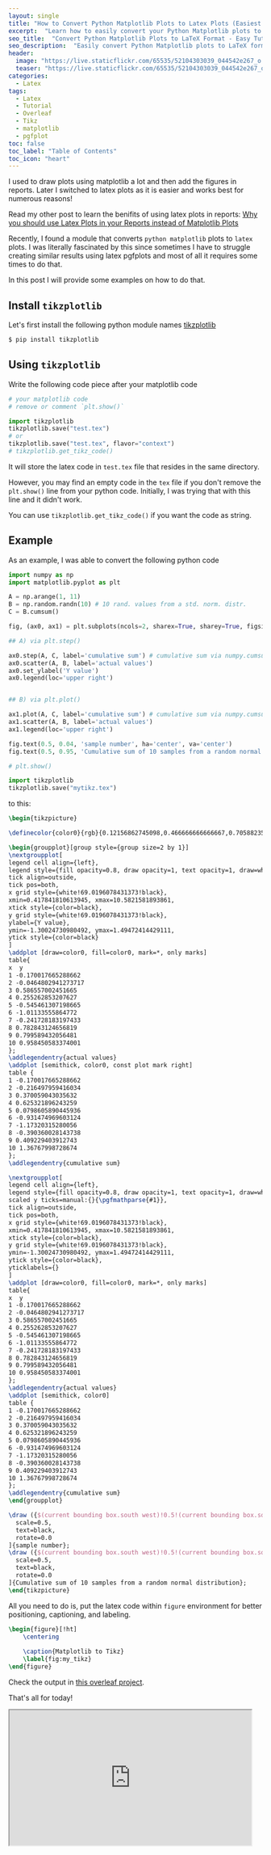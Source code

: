 ```yaml
---
layout: single
title: "How to Convert Python Matplotlib Plots to Latex Plots (Easiest Way)"
excerpt:  "Learn how to easily convert your Python Matplotlib plots to LaTeX format using just a few lines of code. Latex plots are better in academic writings for conferences and journals. Save time and effort in creating publication-quality plots for your research papers."
seo_title:  "Convert Python Matplotlib Plots to LaTeX Format - Easy Tutorial"
seo_description:  "Easily convert Python Matplotlib plots to LaTeX format with just a few lines of code. Create publication-quality plots for your research papers in conferences and journals with minimal effort. Follow our tutorial for step-by-step instructions. It is just a few lines of codes."
header:
  image: "https://live.staticflickr.com/65535/52104303039_044542e267_o.png"
  teaser: "https://live.staticflickr.com/65535/52104303039_044542e267_o.png"
categories:
  - Latex
tags:
  - Latex
  - Tutorial
  - Overleaf
  - Tikz
  - matplotlib
  - pgfplot
toc: false
toc_label: "Table of Contents"
toc_icon: "heart"
---
```


I used to draw plots using matplotlib a lot and then add the figures in reports. Later I switched to latex plots as it is easier and works best for numerous reasons! 

Read my other post to learn the benifits of using latex plots in reports:
[Why you should use Latex Plots in your Reports instead of Matplotlib Plots](https://shantoroy.com/latex/why-you-should-use-latex-plots-instead-of-matplotlib-plots/)

Recently, I found a module that converts `python matplotlib` plots to `latex` plots. I was literally fascinated by this since sometimes I have to struggle creating similar results using latex pgfplots and most of all it requires some times to do that.

In this post I will provide some examples on how to do that.



## Install `tikzplotlib`
Let's first install the following python module names [tikzplotlib](https://github.com/texworld/tikzplotlib)

```bash
$ pip install tikzplotlib
```

## Using `tikzplotlib`
Write the following code piece after your matplotlib code

```python
# your matplotlib code
# remove or comment `plt.show()`

import tikzplotlib
tikzplotlib.save("test.tex")
# or
tikzplotlib.save("test.tex", flavor="context")
# tikzplotlib.get_tikz_code()
```

It will store the latex code in `test.tex` file that resides in the same directory.

However, you may find an empty code in the `tex` file if you don't remove the `plt.show()` line from your python code. Initially, I was trying that with this line and it didn't work.

You can use `tikzplotlib.get_tikz_code()` if you want the code as string.


## Example
As an example, I was able to convert the following python code
```python
import numpy as np
import matplotlib.pyplot as plt

A = np.arange(1, 11)
B = np.random.randn(10) # 10 rand. values from a std. norm. distr.
C = B.cumsum()

fig, (ax0, ax1) = plt.subplots(ncols=2, sharex=True, sharey=True, figsize=(10,5))

## A) via plt.step()

ax0.step(A, C, label='cumulative sum') # cumulative sum via numpy.cumsum()
ax0.scatter(A, B, label='actual values')
ax0.set_ylabel('Y value')
ax0.legend(loc='upper right')


## B) via plt.plot()

ax1.plot(A, C, label='cumulative sum') # cumulative sum via numpy.cumsum()
ax1.scatter(A, B, label='actual values')
ax1.legend(loc='upper right')

fig.text(0.5, 0.04, 'sample number', ha='center', va='center')
fig.text(0.5, 0.95, 'Cumulative sum of 10 samples from a random normal distribution', ha='center', va='center')

# plt.show()

import tikzplotlib
tikzplotlib.save("mytikz.tex")
```

to this:

```latex
\begin{tikzpicture}

\definecolor{color0}{rgb}{0.12156862745098,0.466666666666667,0.705882352941177}

\begin{groupplot}[group style={group size=2 by 1}]
\nextgroupplot[
legend cell align={left},
legend style={fill opacity=0.8, draw opacity=1, text opacity=1, draw=white!80!black},
tick align=outside,
tick pos=both,
x grid style={white!69.0196078431373!black},
xmin=0.417841810613945, xmax=10.5821581893861,
xtick style={color=black},
y grid style={white!69.0196078431373!black},
ylabel={Y value},
ymin=-1.30024730980492, ymax=1.49472414429111,
ytick style={color=black}
]
\addplot [draw=color0, fill=color0, mark=*, only marks]
table{
x  y
1 -0.170017665288662
2 -0.0464802941273717
3 0.586557002451665
4 0.255262853207627
5 -0.545461307198665
6 -1.01133555864772
7 -0.241728183197433
8 0.782843124656819
9 0.799589432056481
10 0.958450583374001
};
\addlegendentry{actual values}
\addplot [semithick, color0, const plot mark right]
table {
1 -0.170017665288662
2 -0.216497959416034
3 0.370059043035632
4 0.625321896243259
5 0.0798605890445936
6 -0.931474969603124
7 -1.17320315280056
8 -0.390360028143738
9 0.409229403912743
10 1.36767998728674
};
\addlegendentry{cumulative sum}

\nextgroupplot[
legend cell align={left},
legend style={fill opacity=0.8, draw opacity=1, text opacity=1, draw=white!80!black},
scaled y ticks=manual:{}{\pgfmathparse{#1}},
tick align=outside,
tick pos=both,
x grid style={white!69.0196078431373!black},
xmin=0.417841810613945, xmax=10.5821581893861,
xtick style={color=black},
y grid style={white!69.0196078431373!black},
ymin=-1.30024730980492, ymax=1.49472414429111,
ytick style={color=black},
yticklabels={}
]
\addplot [draw=color0, fill=color0, mark=*, only marks]
table{
x  y
1 -0.170017665288662
2 -0.0464802941273717
3 0.586557002451665
4 0.255262853207627
5 -0.545461307198665
6 -1.01133555864772
7 -0.241728183197433
8 0.782843124656819
9 0.799589432056481
10 0.958450583374001
};
\addlegendentry{actual values}
\addplot [semithick, color0]
table {
1 -0.170017665288662
2 -0.216497959416034
3 0.370059043035632
4 0.625321896243259
5 0.0798605890445936
6 -0.931474969603124
7 -1.17320315280056
8 -0.390360028143738
9 0.409229403912743
10 1.36767998728674
};
\addlegendentry{cumulative sum}
\end{groupplot}

\draw ({$(current bounding box.south west)!0.5!(current bounding box.south east)$}|-{$(current bounding box.south west)!0.04!(current bounding box.north west)$}) node[
  scale=0.5,
  text=black,
  rotate=0.0
]{sample number};
\draw ({$(current bounding box.south west)!0.5!(current bounding box.south east)$}|-{$(current bounding box.south west)!0.95!(current bounding box.north west)$}) node[
  scale=0.5,
  text=black,
  rotate=0.0
]{Cumulative sum of 10 samples from a random normal distribution};
\end{tikzpicture}
```

All you need to do is, put the latex code within `figure` environment for better positioning, captioning, and labeling.

```latex
\begin{figure}[!ht]
    \centering
    
    \caption{Matplotlib to Tikz}
    \label{fig:my_tikz}
\end{figure}
```

Check the output in [this overleaf project](https://www.overleaf.com/read/tpmkcgvsnhgg).

That's all for today!

<iframe src="https://giphy.com/embed/f9RzoxHizH72k15FKS" width="480" height="268"></iframe>
<!--stackedit_data:
eyJoaXN0b3J5IjpbLTIxMTU2NzQ3MSwtMTU0NjA2OTYxOSwtNj
I2NTg4OTA1LDM1NzQzNzAzMyw2MzQ3NzY0NiwyNDA5ODg3NTQs
MTkwMjgzNzcwMF19
-->